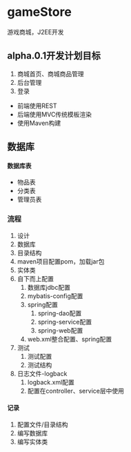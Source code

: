 # gameStore
游戏商城，J2EE开发

## alpha.0.1开发计划目标

1. 商城首页、商城商品管理
2. 后台管理
3. 登录

- 前端使用REST
- 后端使用MVC传统模板渲染
- 使用Maven构建

## 数据库

#### 数据库表

- 物品表
- 分类表
- 管理员表

### 流程

1. 设计
2. 数据库
3. 目录结构
4. maven项目配置pom，加载jar包
5. 实体类
6. 自下而上配置
   1. 数据库jdbc配置
   2. mybatis-config配置
   3. spring配置
      1. spring-dao配置
      2. spring-service配置
      3. spring-web配置
   4. web.xml整合配置、spring配置
7. 测试
   1. 测试配置
   2. 测试结构
8. 日志文件-logback
   1. logback.xml配置
   2. 配置在controller、service层中使用

#### 记录

1. 配置文件/目录结构
2. 编写数据库
3. 编写实体类
